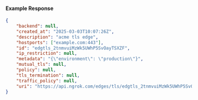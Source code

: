<!-- Code generated for API Clients. DO NOT EDIT. -->

#### Example Response

```json
{
	"backend": null,
	"created_at": "2025-03-03T10:07:26Z",
	"description": "acme tls edge",
	"hostports": ["example.com:443"],
	"id": "edgtls_2tnmvuiMzWk5UWhP5SvOayTSXZF",
	"ip_restriction": null,
	"metadata": "{\"environment\": \"production\"}",
	"mutual_tls": null,
	"policy": null,
	"tls_termination": null,
	"traffic_policy": null,
	"uri": "https://api.ngrok.com/edges/tls/edgtls_2tnmvuiMzWk5UWhP5SvOayTSXZF"
}
```
